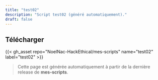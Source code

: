 ```yaml
---
title: "test02"
description: "Script test02 (généré automatiquement)."
draft: false
---
```


## Télécharger

{{< gh_asset repo="NoelNac-HackEthical/mes-scripts" name="test02" label="test02" >}}

> Cette page est générée automatiquement à partir de la dernière release de **mes-scripts**.
